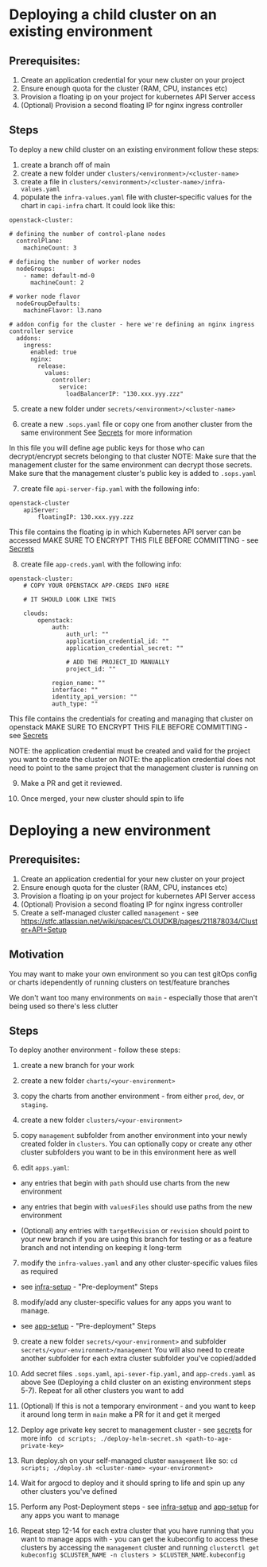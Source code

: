 # Deploying a child cluster on an existing environment

## Prerequisites: 
1. Create an application credential for your new cluster on your project
2. Ensure enough quota for the cluster (RAM, CPU, instances etc)
3. Provision a floating ip on your project for kubernetes API Server access
4. (Optional) Provision a second floating IP for nginx ingress controller

## Steps
To deploy a new child cluster on an existing environment follow these steps:


1. create a branch off of main
2. create a new folder under `clusters/<environment>/<cluster-name>`
3. create a file in `clusters/<environment>/<cluster-name>/infra-values.yaml` 
4. populate the `infra-values.yaml` file with cluster-specific values for the chart in `capi-infra` chart. 
It could look like this:
```
openstack-cluster:

# defining the number of control-plane nodes
  controlPlane:
    machineCount: 3

# defining the number of worker nodes
  nodeGroups:
    - name: default-md-0
      machineCount: 2

# worker node flavor
  nodeGroupDefaults:
    machineFlavor: l3.nano

# addon config for the cluster - here we're defining an nginx ingress controller service
  addons:
    ingress:
      enabled: true
      nginx:
        release:
          values:
            controller:
              service:
                loadBalancerIP: "130.xxx.yyy.zzz"

```

5. create a new folder under `secrets/<environment>/<cluster-name>`

6. create a new `.sops.yaml` file or copy one from another cluster from the same environment 
See [Secrets](secrets.md) for more information

In this file you will define age public keys for those who can decrypt/encrypt secrets belonging to that cluster
NOTE: Make sure that the management cluster for the same environment can decrypt those secrets. Make sure that the management cluster's public key is added to `.sops.yaml`

7. create file `api-server-fip.yaml` with the following info:

```
openstack-cluster
    apiServer:
        floatingIP: 130.xxx.yyy.zzz
```

This file contains the floating ip in which Kubernetes API server can be accessed
MAKE SURE TO ENCRYPT THIS FILE BEFORE COMMITTING - see [Secrets](secrets.md)

8. create file `app-creds.yaml` with the following info:

```
openstack-cluster:
    # COPY YOUR OPENSTACK APP-CREDS INFO HERE

    # IT SHOULD LOOK LIKE THIS

    clouds:
        openstack:
            auth:
                auth_url: ""
                application_credential_id: ""
                application_credential_secret: ""

                # ADD THE PROJECT_ID MANUALLY
                project_id: ""
                
            region_name: ""
            interface: ""
            identity_api_version: ""
            auth_type: ""

```


This file contains the credentials for creating and managing that cluster on openstack
MAKE SURE TO ENCRYPT THIS FILE BEFORE COMMITTING - see [Secrets](secrets.md)

NOTE: the application credential must be created and valid for the project you want to create the cluster on
NOTE: the application credential does not need to point to the same project that the management cluster is running on

9. Make a PR and get it reviewed.

10. Once merged, your new cluster should spin to life


# Deploying a new environment

## Prerequisites: 
1. Create an application credential for your new cluster on your project
2. Ensure enough quota for the cluster (RAM, CPU, instances etc)
3. Provision a floating ip on your project for kubernetes API Server access
4. (Optional) Provision a second floating IP for nginx ingress controller
5. Create a self-managed cluster called `management` - see https://stfc.atlassian.net/wiki/spaces/CLOUDKB/pages/211878034/Cluster+API+Setup

## Motivation
You may want to make your own environment so you can test gitOps config or charts idependently of running clusters on test/feature branches

We don't want too many environments on `main` - especially those that aren't being used so there's less clutter

## Steps
To deploy another environment - follow these steps: 

1. create a new branch for your work

2. create a new folder `charts/<your-environment>`

3. copy the charts from another environment - from either `prod`, `dev`, or `staging`. 

4. create a new folder `clusters/<your-environment>`

5. copy `management` subfolder from another environment into your newly created folder in `clusters`. 
You can optionally copy or create any other cluster subfolders you want to be in this environment here as well

6. edit `apps.yaml`: 

- any entries that begin with `path` should use charts from the new environment
- any entries that begin with `valuesFiles` should use paths from the new environment
  
- (Optional) any entries with `targetRevision` or `revision` should point to your new branch if you are using this branch for testing or as a feature branch and not intending on keeping it long-term

7. modify the `infra-values.yaml` and any other cluster-specific values files as required 
- see [infra-setup](infra-setup.md) - "Pre-deployment" Steps

8. modify/add any cluster-specific values for any apps you want to manage.
- see [app-setup](app-setup.md) - "Pre-deployment" Steps

9.  create a new folder `secrets/<your-environment>` and subfolder `secrets/<your-environment>/management` 
You will also need to create another subfolder for each extra cluster subfolder you've copied/added

10. Add secret files `.sops.yaml`, `api-sever-fip.yaml`, and `app-creds.yaml` as above 
See (Deploying a child cluster on an existing environment steps 5-7). 
Repeat for all other clusters you want to add

11.   (Optional) If this is not a temporary environment - and you want to keep it around long term in `main` make a PR for it and get it merged

12.   Deploy age private key secret to management cluster - see [secrets](secrets.md) for more info
``` cd scripts; ./deploy-helm-secret.sh <path-to-age-private-key>``` 

13.   Run deploy.sh on your self-managed cluster `management` like so:
``` cd scripts; ./deploy.sh <cluster-name> <your-environment> ```

14.  Wait for argocd to deploy and it should spring to life and spin up any other clusters you've defined

15.  Perform any Post-Deployment steps - see [infra-setup](infra-setup.md) and [app-setup](app-setup.md) for any apps you want to manage

16.  Repeat step 12-14 for each extra cluster that you have running that you want to manage apps with
    - you can get the kubeconfig to access these clusters by accessing the `management` cluster and running `clusterctl get kubeconfig $CLUSTER_NAME -n clusters > $CLUSTER_NAME.kubeconfig`